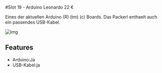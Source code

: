 [img]:https://github.com/zerocity/metalabAutomat/raw/master/19/1.jpg

#Slot 19 - Arduino Leonardo 22 &euro;

Eines der aktuellen Arduino (R) (tm) (c) Boards. Das Packerl enthaelt auch ein passendes USB-Kabel.

![img]

## Features
+ Arduino:Ja
+ USB-Kabel:ja
